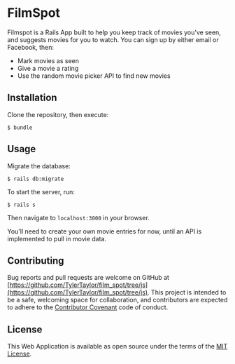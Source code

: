 # FilmSpot

Filmspot is a Rails App built to help you keep track of movies you've seen, and suggests movies for you to watch. You can sign up by either email or Facebook, then:

- Mark movies as seen
- Give a movie a rating
- Use the random movie picker API to find new movies

## Installation

Clone the repository, then execute:

`$ bundle`

## Usage

Migrate the database:

`$ rails db:migrate`

To start the server, run:

`$ rails s`

Then navigate to `localhost:3000` in your browser.

You'll need to create your own movie entries for now, until an API is implemented to pull in movie data.

## Contributing

Bug reports and pull requests are welcome on GitHub at [https://github.com/TylerTaylor/film_spot/tree/js](https://github.com/TylerTaylor/film_spot/tree/js). This project is intended to be a safe, welcoming space for collaboration, and contributors are expected to adhere to the [Contributor Covenant](http://contributor-covenant.org) code of conduct.

## License

This Web Application is available as open source under the terms of the [MIT License](http://opensource.org/licenses/MIT).
